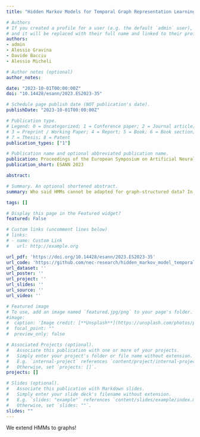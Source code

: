 ```yaml
---
title: "Hidden Markov Models for Temporal Graph Representation Learning"

# Authors
# If you created a profile for a user (e.g. the default `admin` user), write the username (folder name) here
# and it will be replaced with their full name and linked to their profile.
authors:
- admin
- Alessio Gravina
- Davide Bacciu
- Alessio Micheli

# Author notes (optional)
author_notes:

date: "2023-10-01T00:00:00Z"
doi: "10.14428/esann/2023.ES2023-35"

# Schedule page publish date (NOT publication's date).
publishDate: "2023-10-01T00:00:00Z"

# Publication type.
# Legend: 0 = Uncategorized; 1 = Conference paper; 2 = Journal article;
# 3 = Preprint / Working Paper; 4 = Report; 5 = Book; 6 = Book section;
# 7 = Thesis; 8 = Patent
publication_types: ["1"]

# Publication name and optional abbreviated publication name.
publication: Proceedings of the European Symposium on Artificial Neural Networks, Computational Intelligence and Machine Learning (ESANN) 2023
publication_short: ESANN 2023

abstract:

# Summary. An optional shortened abstract.
summary: Who said HMMs cannot be adapted for graph-structured data? In this work, we extend CGMM to the temporal domain, and we report performances close to other popular neural models with a probabilistic graph embedding model!

tags: []

# Display this page in the Featured widget?
featured: False

# Custom links (uncomment lines below)
# links:
# - name: Custom Link
#   url: http://example.org

url_pdf: 'https://doi.org/10.14428/esann/2023.ES2023-35'
url_code: 'https://github.com/nec-research/hidden_markov_model_temporal_graphs'
url_dataset: ''
url_poster: ''
url_project: ''
url_slides: ''
url_source: ''
url_video: ''

# Featured image
# To use, add an image named `featured.jpg/png` to your page's folder.
#image:
#  caption: 'Image credit: [**Unsplash**](https://unsplash.com/photos/pLCdAaMFLTE)'
#  focal_point: ""
#  preview_only: false

# Associated Projects (optional).
#   Associate this publication with one or more of your projects.
#   Simply enter your project's folder or file name without extension.
#   E.g. `internal-project` references `content/project/internal-project/index.md`.
#   Otherwise, set `projects: []`.
projects: []

# Slides (optional).
#   Associate this publication with Markdown slides.
#   Simply enter your slide deck's filename without extension.
#   E.g. `slides: "example"` references `content/slides/example/index.md`.
#   Otherwise, set `slides: ""`.
slides: ""
---
```

We extend HMMs to graphs!
